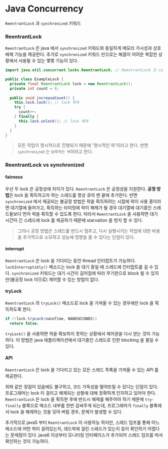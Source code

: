 # Java Concurrency
`ReentrantLock` 과 `synchronized` 키워드 

### ReentrantLock
 `ReentrantLock` 은 java 에서 `synchronized` 키워드와 동일하게 메모리 가시성과 상호배제 기능을 제공한다.
 추가로 `synchronized` 키워드 만으로는 해결이 어려운 복잡한 상황에서 사용될 수 있는 몇몇 기능이 있다.
````java
import java.util.concurrent.locks.ReentrantLock; // ReentrantLock 은 concurrent package 에서 제공된다.

public class ExampleLock {
  private final ReentrantLock lock = new ReentrantLock();
  private int count = 0;
  
  public void increaseCount() {
    this.lock.lock(); // lock 획득
    try {
      count++;
    } finally {
      this.lock.unlock(); // lock 해제 
    }
  }
}
````
> 모든 작업이 명시적으로 진행되기 때문에 '명시적인 락'이라고 한다. 반면 `synchronized` 는 `암묵적인 락`이라고 한다. 

### ReentrantLock vs synchronized
#### fairness
우선 두 lock 은 공정성에 차이가 있다. `ReentrantLock` 은 공정성을 지원한다. **공정 방법**은 lock 을 획득하고자 하는 스레드를 항상 큐의 맨 끝에 추가한다. 
반면 `synchronized` 에서 제공되는 불공정 방법은 락을 획득하려는 시점에 락이 사용 중이라면 대기열에 들어가고, 획득하는 타이밍에 락이 해제가 될 경우 
대기열에 대기중인 스레드들보다 먼저 락을 획득할 수 있도록 한다. 
따라서 `ReentrantLock` 을 사용하면 대기 시간이 긴 스레드에 lock 를 제공하기 때문에 starvation 을 방지 할 수 있다.
> 그러나 공정 방법은 스레드를 반드시 멈추고, 다시 실행시키는 작업에 대한 비용을 추가적으로 소모하고 성능에 영향을 줄 수 있다는 단점이 있다. 

#### interrupt
`ReentrantLock` 은 lock 을 기다리는 동안 thread 인터럽트가 가능하다. `lockInterruptibly()` 메소드는 lock 을 대기 중일 때 스레드에 인터럽트를 걸 수 있다. 
`synchronized` 키워드는 대기 시간이 길어짐에 따라 무기한으로 block 될 수 있지만(불공정 lock 이므로) 제어할 수 있는 방법이 없다. 

#### tryLock
`ReentrantLock` 의 `tryLock()` 메소드로 lock 을 가져올 수 있는 경우에만 lock 을 획득하도록 한다. 
````java
if (!lock.tryLock(nanoTime, NANOSECONDS)) 
  return false;
````
`tryLock()` 을 사용하면 락을 확보하지 못하는 상황에서 제어권을 다시 얻는 것이 가능하다. 이 방법은 java 애플리케이션에서 
대기중인 스레드로 인한 blocking 을 줄일 수 있다.

#### API
`ReentrantLock` 은 lock 을 기다리고 있는 모든 스레드 목록을 가져올 수 있는 API 를 제공한다. 

위와 같은 장점이 있음에도 불구하고, 코드 가독성을 떨어뜨릴 수 있다는 단점이 있다. 
프로그래머는 lock 이 걸리고 해제되는 상황에 대해 정확하게 인지하고 있어야 한다. 
`ReentrantLock` 은 lock 을 획득한 후에 반드시 해제를 해주어야 하기 때문에 `try-finally` 블록으로 메소드 내부를 한번 감싸주게 되는데, 
프로그래머가 `finally` 블록에서 lock 을 해제하는 것을 잊어 버릴 경우, 문제가 발생할 수 있다. 

추가적으로 java5 부터 `ReentrantLock` 이 사용하능 하지만, 스레드 덤프를 통해 어느 메소드에 어떤 락이 걸려있는지, 데드락에 걸린 스레드가 있는지 등이 
확인하기 어렵다는 문제점이 있다. java6 이상부터 모니터링 인터페이스가 추가되어 스레드 덤프를 떠서 확인하는 것이 가능하다.
